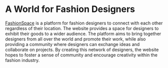 # A World for Fashion Designers
[FashionSpace](https://fashion-space.herokuapp.com//) is a platform for fashion designers to connect with each other regardless of their location. The website provides a space for designers to exhibit their goods to a wider audience. The platform aims to bring together designers from all over the world and promote their work, while also providing a community where designers can exchange ideas and collaborate on projects. By creating this network of designers, the website hopes to foster a sense of community and encourage creativity within the fashion industry.